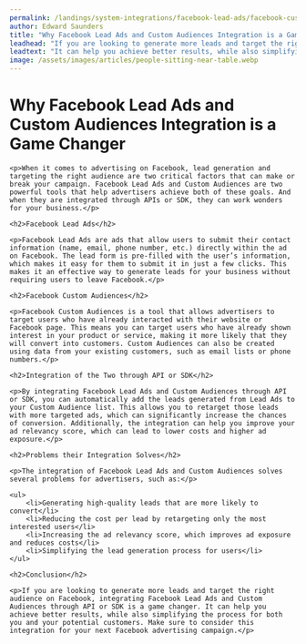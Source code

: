 ```yaml
---
permalink: /landings/system-integrations/facebook-lead-ads/facebook-custom-audiences
author: Edward Saunders
title: "Why Facebook Lead Ads and Custom Audiences Integration is a Game Changer"
leadhead: "If you are looking to generate more leads and target the right audience on Facebook, integrating Facebook Lead Ads and Custom Audiences through API or SDK is a game changer"
leadtext: "It can help you achieve better results, while also simplifying the process for both you and your potential customers. Make sure to consider this integration for your next Facebook advertising campaign."
image: /assets/images/articles/people-sitting-near-table.webp
---
```

<div class="arttext">
	<h1>Why Facebook Lead Ads and Custom Audiences Integration is a Game Changer</h1>

	<p>When it comes to advertising on Facebook, lead generation and targeting the right audience are two critical factors that can make or break your campaign. Facebook Lead Ads and Custom Audiences are two powerful tools that help advertisers achieve both of these goals. And when they are integrated through APIs or SDK, they can work wonders for your business.</p>

	<h2>Facebook Lead Ads</h2>
	
	<p>Facebook Lead Ads are ads that allow users to submit their contact information (name, email, phone number, etc.) directly within the ad on Facebook. The lead form is pre-filled with the user’s information, which makes it easy for them to submit it in just a few clicks. This makes it an effective way to generate leads for your business without requiring users to leave Facebook.</p>

	<h2>Facebook Custom Audiences</h2>

	<p>Facebook Custom Audiences is a tool that allows advertisers to target users who have already interacted with their website or Facebook page. This means you can target users who have already shown interest in your product or service, making it more likely that they will convert into customers. Custom Audiences can also be created using data from your existing customers, such as email lists or phone numbers.</p>

	<h2>Integration of the Two through API or SDK</h2>

	<p>By integrating Facebook Lead Ads and Custom Audiences through API or SDK, you can automatically add the leads generated from Lead Ads to your Custom Audience list. This allows you to retarget those leads with more targeted ads, which can significantly increase the chances of conversion. Additionally, the integration can help you improve your ad relevancy score, which can lead to lower costs and higher ad exposure.</p>

	<h2>Problems their Integration Solves</h2>

	<p>The integration of Facebook Lead Ads and Custom Audiences solves several problems for advertisers, such as:</p>

	<ul>
		<li>Generating high-quality leads that are more likely to convert</li>
		<li>Reducing the cost per lead by retargeting only the most interested users</li>
		<li>Increasing the ad relevancy score, which improves ad exposure and reduces costs</li>
		<li>Simplifying the lead generation process for users</li>
	</ul>

	<h2>Conclusion</h2>

	<p>If you are looking to generate more leads and target the right audience on Facebook, integrating Facebook Lead Ads and Custom Audiences through API or SDK is a game changer. It can help you achieve better results, while also simplifying the process for both you and your potential customers. Make sure to consider this integration for your next Facebook advertising campaign.</p>

</div>